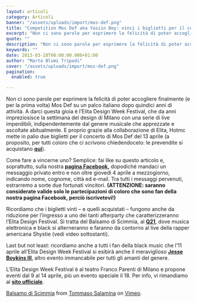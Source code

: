 ```yaml
---
layout: articoli
category: Articoli
banner: "/assets/uploads/import/mos-def.png"
title: "Competition Mos Def aka Yasiin Bey: vinci i biglietti per il concerto di Milano!"
excerpt: "Non ci sono parole per esprimere la felicità di poter accogliere finalmente (e per la prima volta) Mos Def su un palco italiano dopo quindici anni di attività. A darci questa gioia è l’Elita Design Week Festival, che da anni impreziosisce la settimana del design di Milano con una serie di live imperdibili, indipendentemente dal [&hellip"
quote: ""
description: "Non ci sono parole per esprimere la felicità di poter accogliere finalmente (e per la prima volta) Mos Def su un palco italiano dopo quindici anni di attività. A darci questa gioia è l’Elita Design Week Festival, che da anni impreziosisce la settimana del design di Milano con una serie di live imperdibili, indipendentemente dal [&hellip"
keywords: ""
date: 2013-03-28T00:00:00.000+01:00
author: "Marta Blumi Tripodi"
cover: "/assets/uploads/import/mos-def.png"
pagination:
  enabled: true

---
```


Non ci sono parole per esprimere la felicità di poter accogliere finalmente (e per la prima volta) Mos Def su un palco italiano dopo quindici anni di attività. A darci questa gioia è l’Elita Design Week Festival, che da anni impreziosisce la settimana del design di Milano con una serie di live imperdibili, indipendentemente dal genere musicale che apprezzate e ascoltate abitualmente. E proprio grazie alla collaborazione di Elita, Hotmc mette in palio due biglietti per il concerto di Mos Def del 13 aprile (a proposito, per tutti coloro che ci scrivono chiedendocelo: le prevendite si acquistano [**qui**](https://www.mioticket.it/elita/ "https://www.mioticket.it/elita/")).

Come fare a vincerne uno? Semplice: fai like su questo articolo e, soprattutto, sulla nostra **[pagina Facebook](https://www.facebook.com/pages/Hotmccom/263605365068?fref=ts "https://www.facebook.com/pages/Hotmccom/263605365068?fref=ts"),** dopodiché mandaci un messaggio privato entro e non oltre giovedì 4 aprile a mezzogiorno, indicando nome, cognome, città ed e-mail. Tra tutti i messaggi pervenuti, estrarremo a sorte due fortunati vincitori. **(ATTENZIONE: saranno considerate valide solo le partecipazioni di coloro che sono fan della nostra pagina Facebook, perciò iscrivetevi!)**

Ricordiamo che i biglietti vinti – e quelli acquistati – fungono anche da riduzione per l’ingresso a uno dei tanti afterparty che caratterizzeranno l’Elita Design Festival. Si tratta del Balsamo di Scimmia, al [**Q21**](http://www.q21milano.com/ "http://www.q21milano.com/"), dove musica elettronica e black si alterneranno e faranno da contorno al live della rapper americana Shystie (vedi video sottostanti).

Last but not least: ricordiamo anche a tutti i fan della black music che l’11 aprile all’Elita Design Week Festival si esibirà anche il meraviglioso [**Jesse Boykins III**](https://soundcloud.com/jesseboykinsiii "https://soundcloud.com/jesseboykinsiii"), altro evento immancabile per tutti gli amanti del genere.

L’Elita Design Week Festival è al teatro Franco Parenti di Milano e propone eventi dal 9 al 14 aprile, più un evento speciale il 18\. Per info, vi rimandiamo al [**sito ufficiale**](http://designweekfestival.com/ "http://designweekfestival.com/").  

[Balsamo di Scimmia](https://vimeo.com/54015987) from [Tommaso Salamina](https://vimeo.com/user12387628) on [Vimeo](https://vimeo.com).